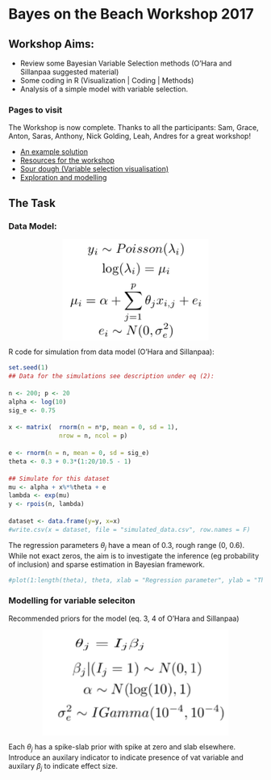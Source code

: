 
Bayes on the Beach Workshop 2017
================================

Workshop Aims:
--------------

-   Review some Bayesian Variable Selection methods (O’Hara and Sillanpaa suggested material)
-   Some coding in R (Visualization | Coding | Methods)
-   Analysis of a simple model with variable selection.

### Pages to visit

The Workshop is now complete. Thanks to all the participants: Sam, Grace, Anton, Saras, Anthony, Nick Golding, Leah, Andres for a great workshop!

-   [An example solution](Example-Solution/)
-   [Resources for the workshop](Slides-And-Resources/)
-   [Sour dough (Variable selection visualisation)](Visualisation/sourdough.md)
-   [Exploration and modelling](Modelling/)

The Task
--------

### Data Model:

<img src="datamodel.png" width="290px" style="display: block; margin: auto;" />

R code for simulation from data model (O’Hara and Sillanpaa):

``` r
set.seed(1)
## Data for the simulations see description under eq (2):

n <- 200; p <- 20
alpha <- log(10)
sig_e <- 0.75

x <- matrix(  rnorm(n = n*p, mean = 0, sd = 1), 
              nrow = n, ncol = p)

e <- rnorm(n = n, mean = 0, sd = sig_e)
theta <- 0.3 + 0.3*(1:20/10.5 - 1)

## Simulate for this dataset
mu <- alpha + x%*%theta + e
lambda <- exp(mu)
y <- rpois(n, lambda)

dataset <- data.frame(y=y, x=x)
#write.csv(x = dataset, file = "simulated_data.csv", row.names = F)
```

The regression parameters *θ*<sub>*j*</sub> have a mean of 0.3, rough range (0, 0.6). While not exact zeros, the aim is to investigate the inference (eg probability of inclusion) and sparse estimation in Bayesian framework.

``` r
#plot(1:length(theta), theta, xlab = "Regression parameter", ylab = "Theta")
```

### Modelling for variable seleciton

Recommended priors for the model (eq. 3, 4 of O’Hara and Sillanpaa)

<img src="priors.png" width="370px" style="display: block; margin: auto;" />

Each *θ*<sub>*j*</sub> has a spike-slab prior with spike at zero and slab elsewhere. Introduce an auxilary indicator to indicate presence of vat variable and auxilary *β*<sub>*j*</sub> to indicate effect size.

